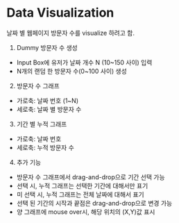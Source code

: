 # Data Visualization

날짜 별 웹페이지 방문자 수를 visualize 하려고 함.

1. Dummy 방문자 수 생성
- Input Box에 유저가 날짜 개수 N (10~150 사이) 입력
- N개의 랜덤 한 방문자 수(0~100 사이) 생성

2. 방문자 수 그래프
- 가로축: 날짜 번호 (1~N)
- 세로축: 날짜 별 방문자 수

3. 기간 별 누적 그래프
- 가로축: 날짜 번호
- 세로축: 누적 방문자 수

4. 추가 기능
- 방문자 수 그래프에서 drag-and-drop으로 기간 선택 가능
- 선택 시, 누적 그래프는 선택한 기간에 대해서만 표기
- 미 선택 시, 누적 그래프는 전체 날짜에 대해서 표기
- 선택 된 기간의 시작과 끝점은 drag-and-drop으로 변경 가능
- 양 그래프에 mouse over시, 해당 위치의 (X,Y)값 표시
